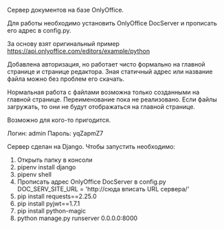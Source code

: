 
Сервер документов на базе OnlyOffice.

Для работы необходимо установить OnlyOffice DocServer и прописать его адрес в config.py.

За основу взят оригинальный пример https://api.onlyoffice.com/editors/example/python 

Добавлена авторизация, но работает чисто формально на главной странице и странице редактора.
Зная статичный адрес или название файла можно без проблем его скачать.

Нормальная работа с файлами возможна только созданными на главной странице. Переименование пока не реализовано. 
Если файлы загружать, то они не будут отображаться на главной странице.

Возможно для кого-то пригодится. 

Логин: admin 
Пароль: yqZapmZ7

Сервер сделан на Django. 
Чтобы запустить необходимо:
1. Открыть папку в консоли 
2. pipenv install django 
3. pipenv shell
4. Прописать адрес OnlyOffice DocServer в config.py DOC_SERV_SITE_URL = 'http://сюда вписать URL сервера/'
5. pip install requests==2.25.0
6. pip install pyjwt==1.7.1
7. pip install python-magic
8. python manage.py runserver 0.0.0.0:8000
